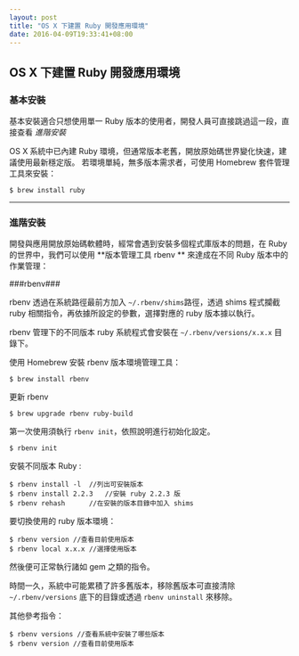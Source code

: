 ```yaml
---
layout: post
title: "OS X 下建置 Ruby 開發應用環境"
date: 2016-04-09T19:33:41+08:00
---
```


## OS X 下建置 Ruby 開發應用環境 ##

### 基本安裝 ###
基本安裝適合只想使用單一 Ruby 版本的使用者，開發人員可直接跳過這一段，直接查看 *進階安裝*

OS X 系統中已內建 Ruby 環境，但通常版本老舊，開放原始碼世界變化快速，建議使用最新穩定版。
若環境單純，無多版本需求者，可使用 Homebrew 套件管理工具來安裝：

	$ brew install ruby

---

### 進階安裝 ###
	
開發與應用開放原始碼軟體時，經常會遇到安裝多個程式庫版本的問題，在 Ruby 的世界中，我們可以使用 **版本管理工具 rbenv ** 來達成在不同 Ruby 版本中的作業管理：

###rbenv###

rbenv 透過在系統路徑最前方加入 `~/.rbenv/shims`路徑，透過 shims 程式攔截 ruby 相關指令，再依據所設定的參數，選擇對應的 ruby 版本據以執行。

rbenv 管理下的不同版本 ruby 系統程式會安裝在 `~/.rbenv/versions/x.x.x` 目錄下。

使用 Homebrew 安裝 rbenv 版本環境管理工具：

	$ brew install rbenv
	
更新 rbenv 

	$ brew upgrade rbenv ruby-build

第一次使用須執行 `rbenv init`，依照說明進行初始化設定。

	$ rbenv init
	
安裝不同版本 Ruby :

	$ rbenv install -l  //列出可安裝版本
	$ rbenv install 2.2.3	//安裝 ruby 2.2.3 版
	$ rbenv rehash		//在安裝的版本目錄中加入 shims
	
要切換使用的 ruby 版本環境：

	$ rbenv version	//查看目前使用版本
	$ rbenv local x.x.x	//選擇使用版本
	
然後便可正常執行諸如 gem 之類的指令。

時間一久，系統中可能累積了許多舊版本，移除舊版本可直接清除 `~/.rbenv/versions` 底下的目錄或透過 `rbenv uninstall` 來移除。

其他參考指令：

	$ rbenv versions //查看系統中安裝了哪些版本
	$ rbenv version	//查看目前使用版本
	